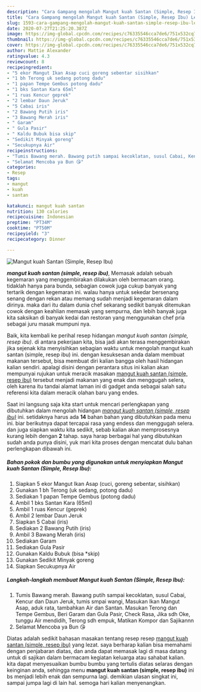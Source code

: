 ```yaml
---
description: "Cara Gampang mengolah Mangut kuah Santan (Simple, Resep Ibu) Lezat"
title: "Cara Gampang mengolah Mangut kuah Santan (Simple, Resep Ibu) Lezat"
slug: 1593-cara-gampang-mengolah-mangut-kuah-santan-simple-resep-ibu-lezat
date: 2020-07-27T21:25:20.387Z
image: https://img-global.cpcdn.com/recipes/c76335546cca7de6/751x532cq70/mangut-kuah-santan-simple-resep-ibu-foto-resep-utama.jpg
thumbnail: https://img-global.cpcdn.com/recipes/c76335546cca7de6/751x532cq70/mangut-kuah-santan-simple-resep-ibu-foto-resep-utama.jpg
cover: https://img-global.cpcdn.com/recipes/c76335546cca7de6/751x532cq70/mangut-kuah-santan-simple-resep-ibu-foto-resep-utama.jpg
author: Mattie Alexander
ratingvalue: 4.3
reviewcount: 8
recipeingredient:
- "5 ekor Mangut Ikan Asap cuci goreng sebentar sisihkan"
- "1 bh Terong uk sedang potong dadu"
- "1 papan Tempe Gembus potong dadu"
- "1 bks Santan Kara 65ml"
- "1 ruas Kencur geprek"
- "2 lembar Daun Jeruk"
- "5 Cabai iris"
- "2 Bawang Putih iris"
- "3 Bawang Merah iris"
- " Garam"
- " Gula Pasir"
- " Kaldu Bubuk bisa skip"
- "Sedikit Minyak goreng"
- "Secukupnya Air"
recipeinstructions:
- "Tumis Bawang merah. Bawang putih sampai kecoklatan, susul Cabai, Kencur dan Daun Jeruk, tumis smpai wangi, Masukan Ikan Mangut Asap, aduk rata, tambahkan Air dan Santan. Masukan Terong dan Tempe Gembus, Beri Garam dan Gula Pasir, Check Rasa, Jika sdh Oke, tunggu Air mendidih, Terong sdh empuk, Matikan Kompor dan Sajikannn"
- "Selamat Mencoba ya Bun 😘"
categories:
- Resep
tags:
- mangut
- kuah
- santan

katakunci: mangut kuah santan 
nutrition: 130 calories
recipecuisine: Indonesian
preptime: "PT34M"
cooktime: "PT50M"
recipeyield: "3"
recipecategory: Dinner

---
```



![Mangut kuah Santan (Simple, Resep Ibu)](https://img-global.cpcdn.com/recipes/c76335546cca7de6/751x532cq70/mangut-kuah-santan-simple-resep-ibu-foto-resep-utama.jpg)

<b><i>mangut kuah santan (simple, resep ibu)</i></b>, Memasak adalah sebuah kegemaran yang menggembirakan dilakukan oleh bermacam orang. tidaklah hanya para bunda, sebagian cowok juga cukup banyak yang tertarik dengan kegemaran ini. walau hanya untuk sekedar bersenang senang dengan rekan atau memang sudah menjadi kegemaran dalam dirinya. maka dari itu dalam dunia chef sekarang sedikit banyak ditemukan cowok dengan keahlian memasak yang sempurna, dan lebih banyak juga kita saksikan di banyak kedai dan restoran yang menggunakan chef pria sebagai juru masak mumpuni nya.



Baik, kita kembali ke perihal resep hidangan <i>mangut kuah santan (simple, resep ibu)</i>. di antara pekerjaan kita, bisa jadi akan terasa menggembirakan jika sejenak kita menyisihkan sebagian waktu untuk mengolah mangut kuah santan (simple, resep ibu) ini. dengan kesuksesan anda dalam membuat makanan tersebut, bisa membuat diri kalian bangga oleh hasil hidangan kalian sendiri. apalagi disini dengan perantara situs ini kalian akan mempunyai rujukan untuk meracik masakan <u>mangut kuah santan (simple, resep ibu)</u> tersebut menjadi makanan yang enak dan menggugah selera, oleh karena itu tandai alamat laman ini di gadget anda sebagai salah satu referensi kita dalam meracik olahan baru yang endes.


Saat ini langsung saja kita start untuk mencari perlengkapan yang dibutuhkan dalam mengolah hidangan <u><i>mangut kuah santan (simple, resep ibu)</i></u> ini. setidaknya harus ada <b>14</b> bahan bahan yang dibutuhkan pada menu ini. biar berikutnya dapat tercapai rasa yang endess dan menggugah selera. dan juga siapkan waktu kita sedikit, sebab kalian akan memprosesnya kurang lebih dengan <b>2</b> tahap. saya harap berbagai hal yang dibutuhkan sudah anda punya disini, yuk mari kita proses dengan mencatat dulu bahan perlengkapan dibawah ini.

<!--inarticleads1-->

##### Bahan pokok dan bumbu yang digunakan untuk menyiapkan Mangut kuah Santan (Simple, Resep Ibu):

1. Siapkan 5 ekor Mangut Ikan Asap (cuci, goreng sebentar, sisihkan)
1. Gunakan 1 bh Terong (uk sedang, potong dadu)
1. Sediakan 1 papan Tempe Gembus (potong dadu)
1. Ambil 1 bks Santan Kara (65ml)
1. Ambil 1 ruas Kencur (geprek)
1. Ambil 2 lembar Daun Jeruk
1. Siapkan 5 Cabai (iris)
1. Sediakan 2 Bawang Putih (iris)
1. Ambil 3 Bawang Merah (iris)
1. Sediakan  Garam
1. Sediakan  Gula Pasir
1. Gunakan  Kaldu Bubuk (bisa *skip)
1. Gunakan Sedikit Minyak goreng
1. Siapkan Secukupnya Air




<!--inarticleads2-->

##### Langkah-langkah membuat Mangut kuah Santan (Simple, Resep Ibu):

1. Tumis Bawang merah. Bawang putih sampai kecoklatan, susul Cabai, Kencur dan Daun Jeruk, tumis smpai wangi, Masukan Ikan Mangut Asap, aduk rata, tambahkan Air dan Santan. Masukan Terong dan Tempe Gembus, Beri Garam dan Gula Pasir, Check Rasa, Jika sdh Oke, tunggu Air mendidih, Terong sdh empuk, Matikan Kompor dan Sajikannn
1. Selamat Mencoba ya Bun 😘




Diatas adalah sedikit bahasan masakan tentang resep resep <u>mangut kuah santan (simple, resep ibu)</u> yang lezat. saya berharap kalian bisa memahami dengan penjabaran diatas, dan anda dapat memasak lagi di masa datang untuk di sajikan dalam bermacam kegiatan keluarga atau sahabat kalian. kita dapat menyesuaikan bumbu bumbu yang tertulis diatas selaras dengan keinginan anda, sehingga menu <b>mangut kuah santan (simple, resep ibu)</b> ini bs menjadi lebih enak dan sempurna lagi. demikian ulasan singkat ini, sampai jumpa lagi di lain hal. semoga hari kalian menyenangkan.
